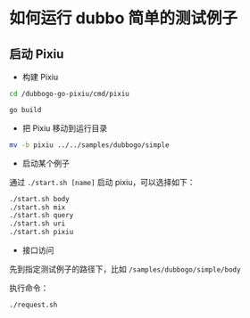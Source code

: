 # 如何运行 dubbo 简单的测试例子

## 启动 Pixiu

- 构建 Pixiu

```bash
cd /dubbogo-go-pixiu/cmd/pixiu

go build
```

- 把 Pixiu 移动到运行目录

```bash
mv -b pixiu ../../samples/dubbogo/simple
```

- 启动某个例子

通过 `./start.sh [name]` 启动 pixiu，可以选择如下：

```bash
./start.sh body
./start.sh mix
./start.sh query
./start.sh uri
./start.sh pixiu
```

- 接口访问

先到指定测试例子的路径下，比如 `/samples/dubbogo/simple/body`

执行命令：

```bash
./request.sh
```

